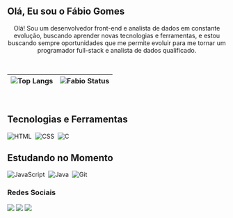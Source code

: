 ## Olá, Eu sou o Fábio Gomes 
<p align="center">Olá! Sou um desenvolvedor front-end e analista de dados em constante evolução, buscando aprender novas tecnologias e ferramentas, e estou buscando sempre oportunidades que me permite evoluir para me tornar um programador full-stack e analista de dados qualificado.

</p>&nbsp;

| ![Top Langs](https://github-readme-stats.vercel.app/api/top-langs/?username=FabioGomes79&layout=compact&theme=merko)     | ![Fabio Status](https://github-readme-stats.vercel.app/api?username=FabioGomes79&show_icons=false&theme=merko&hiding_specific_stats) |
| ---      | ---       |
 
 &nbsp;
 &nbsp;

  ## Tecnologias e Ferramentas 
  ![HTML](https://img.shields.io/badge/HTML5-E34F26?style=for-the-badge&logo=html5&logoColor=white)&nbsp;
  ![CSS](https://img.shields.io/badge/CSS3-1572B6?style=for-the-badge&logo=css3&logoColor=white)&nbsp;
  ![C](https://img.shields.io/badge/C-00599C?style=for-the-badge&logo=c&logoColor=white)&nbsp;

  ## Estudando no Momento 
  ![JavaScript](https://img.shields.io/badge/JavaScript-F7DF1E?style=for-the-badge&logo=javascript&logoColor=black)&nbsp;
  ![Java](https://img.shields.io/badge/Java-ED8B00?style=for-the-badge&logo=openjdk&logoColor=white)&nbsp;
  ![Git](https://img.shields.io/badge/GIT-E44C30?style=for-the-badge&logo=git&logoColor=white)&nbsp;
<br> 
### Redes Sociais
 
<div> 
  <a href="https://instagram.com/fabiogomes_30" target="_blank"><img src="https://img.shields.io/badge/-Instagram-%23E4405F?style=for-the-badge&logo=instagram&logoColor=white" target="_blank"></a>
  <a href = "afabiogomes36@gmail.com"><img src="https://img.shields.io/badge/-Gmail-%23333?style=for-the-badge&logo=gmail&logoColor=white" target="_blank"></a>
  <a href="https://www.linkedin.com/in/fábio-gomes-aguiar-65b411286" target="_blank"><img src="https://img.shields.io/badge/-LinkedIn-%230077B5?style=for-the-badge&logo=linkedin&logoColor=white" target="_blank"></a>
</div>
